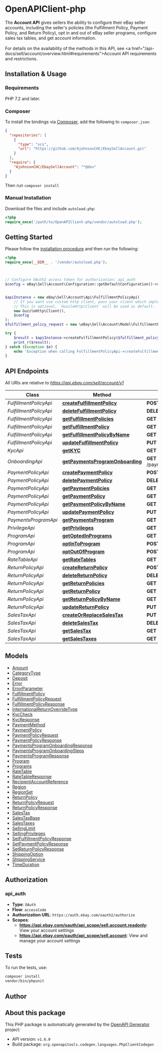# OpenAPIClient-php

The <b>Account API</b> gives sellers the ability to configure their eBay seller accounts, including the seller's policies (the Fulfillment Policy, Payment Policy, and Return Policy), opt in and out of eBay seller programs, configure sales tax tables, and get account information.  <br><br>For details on the availability of the methods in this API, see <a href=\"/api-docs/sell/account/overview.html#requirements\">Account API requirements and restrictions</a>.


## Installation & Usage

### Requirements

PHP 7.2 and later.

### Composer

To install the bindings via [Composer](https://getcomposer.org/), add the following to `composer.json`:

```json
{
  "repositories": [
    {
      "type": "vcs",
      "url": "https://github.com/AjohnsonCHC/EbaySellAccount.git"
    }
  ],
  "require": {
    "AjohnsonCHC/EbaySellAccount": "*@dev"
  }
}
```

Then run `composer install`

### Manual Installation

Download the files and include `autoload.php`:

```php
<?php
require_once('/path/to/OpenAPIClient-php/vendor/autoload.php');
```

## Getting Started

Please follow the [installation procedure](#installation--usage) and then run the following:

```php
<?php
require_once(__DIR__ . '/vendor/autoload.php');



// Configure OAuth2 access token for authorization: api_auth
$config = eBay\Sell\Account\Configuration::getDefaultConfiguration()->setAccessToken('YOUR_ACCESS_TOKEN');


$apiInstance = new eBay\Sell\Account\Api\FulfillmentPolicyApi(
    // If you want use custom http client, pass your client which implements `GuzzleHttp\ClientInterface`.
    // This is optional, `GuzzleHttp\Client` will be used as default.
    new GuzzleHttp\Client(),
    $config
);
$fulfillment_policy_request = new \eBay\Sell\Account\Model\FulfillmentPolicyRequest(); // \eBay\Sell\Account\Model\FulfillmentPolicyRequest | Request to create a seller account fulfillment policy.

try {
    $result = $apiInstance->createFulfillmentPolicy($fulfillment_policy_request);
    print_r($result);
} catch (Exception $e) {
    echo 'Exception when calling FulfillmentPolicyApi->createFulfillmentPolicy: ', $e->getMessage(), PHP_EOL;
}

```

## API Endpoints

All URIs are relative to *https://api.ebay.com/sell/account/v1*

Class | Method | HTTP request | Description
------------ | ------------- | ------------- | -------------
*FulfillmentPolicyApi* | [**createFulfillmentPolicy**](docs/Api/FulfillmentPolicyApi.md#createfulfillmentpolicy) | **POST** /fulfillment_policy | 
*FulfillmentPolicyApi* | [**deleteFulfillmentPolicy**](docs/Api/FulfillmentPolicyApi.md#deletefulfillmentpolicy) | **DELETE** /fulfillment_policy/{fulfillmentPolicyId} | 
*FulfillmentPolicyApi* | [**getFulfillmentPolicies**](docs/Api/FulfillmentPolicyApi.md#getfulfillmentpolicies) | **GET** /fulfillment_policy | 
*FulfillmentPolicyApi* | [**getFulfillmentPolicy**](docs/Api/FulfillmentPolicyApi.md#getfulfillmentpolicy) | **GET** /fulfillment_policy/{fulfillmentPolicyId} | 
*FulfillmentPolicyApi* | [**getFulfillmentPolicyByName**](docs/Api/FulfillmentPolicyApi.md#getfulfillmentpolicybyname) | **GET** /fulfillment_policy/get_by_policy_name | 
*FulfillmentPolicyApi* | [**updateFulfillmentPolicy**](docs/Api/FulfillmentPolicyApi.md#updatefulfillmentpolicy) | **PUT** /fulfillment_policy/{fulfillmentPolicyId} | 
*KycApi* | [**getKYC**](docs/Api/KycApi.md#getkyc) | **GET** /kyc | 
*OnboardingApi* | [**getPaymentsProgramOnboarding**](docs/Api/OnboardingApi.md#getpaymentsprogramonboarding) | **GET** /payments_program/{marketplace_id}/{payments_program_type}/onboarding | 
*PaymentPolicyApi* | [**createPaymentPolicy**](docs/Api/PaymentPolicyApi.md#createpaymentpolicy) | **POST** /payment_policy | 
*PaymentPolicyApi* | [**deletePaymentPolicy**](docs/Api/PaymentPolicyApi.md#deletepaymentpolicy) | **DELETE** /payment_policy/{payment_policy_id} | 
*PaymentPolicyApi* | [**getPaymentPolicies**](docs/Api/PaymentPolicyApi.md#getpaymentpolicies) | **GET** /payment_policy | 
*PaymentPolicyApi* | [**getPaymentPolicy**](docs/Api/PaymentPolicyApi.md#getpaymentpolicy) | **GET** /payment_policy/{payment_policy_id} | 
*PaymentPolicyApi* | [**getPaymentPolicyByName**](docs/Api/PaymentPolicyApi.md#getpaymentpolicybyname) | **GET** /payment_policy/get_by_policy_name | 
*PaymentPolicyApi* | [**updatePaymentPolicy**](docs/Api/PaymentPolicyApi.md#updatepaymentpolicy) | **PUT** /payment_policy/{payment_policy_id} | 
*PaymentsProgramApi* | [**getPaymentsProgram**](docs/Api/PaymentsProgramApi.md#getpaymentsprogram) | **GET** /payments_program/{marketplace_id}/{payments_program_type} | 
*PrivilegeApi* | [**getPrivileges**](docs/Api/PrivilegeApi.md#getprivileges) | **GET** /privilege | 
*ProgramApi* | [**getOptedInPrograms**](docs/Api/ProgramApi.md#getoptedinprograms) | **GET** /program/get_opted_in_programs | 
*ProgramApi* | [**optInToProgram**](docs/Api/ProgramApi.md#optintoprogram) | **POST** /program/opt_in | 
*ProgramApi* | [**optOutOfProgram**](docs/Api/ProgramApi.md#optoutofprogram) | **POST** /program/opt_out | 
*RateTableApi* | [**getRateTables**](docs/Api/RateTableApi.md#getratetables) | **GET** /rate_table | 
*ReturnPolicyApi* | [**createReturnPolicy**](docs/Api/ReturnPolicyApi.md#createreturnpolicy) | **POST** /return_policy | 
*ReturnPolicyApi* | [**deleteReturnPolicy**](docs/Api/ReturnPolicyApi.md#deletereturnpolicy) | **DELETE** /return_policy/{return_policy_id} | 
*ReturnPolicyApi* | [**getReturnPolicies**](docs/Api/ReturnPolicyApi.md#getreturnpolicies) | **GET** /return_policy | 
*ReturnPolicyApi* | [**getReturnPolicy**](docs/Api/ReturnPolicyApi.md#getreturnpolicy) | **GET** /return_policy/{return_policy_id} | 
*ReturnPolicyApi* | [**getReturnPolicyByName**](docs/Api/ReturnPolicyApi.md#getreturnpolicybyname) | **GET** /return_policy/get_by_policy_name | 
*ReturnPolicyApi* | [**updateReturnPolicy**](docs/Api/ReturnPolicyApi.md#updatereturnpolicy) | **PUT** /return_policy/{return_policy_id} | 
*SalesTaxApi* | [**createOrReplaceSalesTax**](docs/Api/SalesTaxApi.md#createorreplacesalestax) | **PUT** /sales_tax/{countryCode}/{jurisdictionId} | 
*SalesTaxApi* | [**deleteSalesTax**](docs/Api/SalesTaxApi.md#deletesalestax) | **DELETE** /sales_tax/{countryCode}/{jurisdictionId} | 
*SalesTaxApi* | [**getSalesTax**](docs/Api/SalesTaxApi.md#getsalestax) | **GET** /sales_tax/{countryCode}/{jurisdictionId} | 
*SalesTaxApi* | [**getSalesTaxes**](docs/Api/SalesTaxApi.md#getsalestaxes) | **GET** /sales_tax | 

## Models

- [Amount](docs/Model/Amount.md)
- [CategoryType](docs/Model/CategoryType.md)
- [Deposit](docs/Model/Deposit.md)
- [Error](docs/Model/Error.md)
- [ErrorParameter](docs/Model/ErrorParameter.md)
- [FulfillmentPolicy](docs/Model/FulfillmentPolicy.md)
- [FulfillmentPolicyRequest](docs/Model/FulfillmentPolicyRequest.md)
- [FulfillmentPolicyResponse](docs/Model/FulfillmentPolicyResponse.md)
- [InternationalReturnOverrideType](docs/Model/InternationalReturnOverrideType.md)
- [KycCheck](docs/Model/KycCheck.md)
- [KycResponse](docs/Model/KycResponse.md)
- [PaymentMethod](docs/Model/PaymentMethod.md)
- [PaymentPolicy](docs/Model/PaymentPolicy.md)
- [PaymentPolicyRequest](docs/Model/PaymentPolicyRequest.md)
- [PaymentPolicyResponse](docs/Model/PaymentPolicyResponse.md)
- [PaymentsProgramOnboardingResponse](docs/Model/PaymentsProgramOnboardingResponse.md)
- [PaymentsProgramOnboardingSteps](docs/Model/PaymentsProgramOnboardingSteps.md)
- [PaymentsProgramResponse](docs/Model/PaymentsProgramResponse.md)
- [Program](docs/Model/Program.md)
- [Programs](docs/Model/Programs.md)
- [RateTable](docs/Model/RateTable.md)
- [RateTableResponse](docs/Model/RateTableResponse.md)
- [RecipientAccountReference](docs/Model/RecipientAccountReference.md)
- [Region](docs/Model/Region.md)
- [RegionSet](docs/Model/RegionSet.md)
- [ReturnPolicy](docs/Model/ReturnPolicy.md)
- [ReturnPolicyRequest](docs/Model/ReturnPolicyRequest.md)
- [ReturnPolicyResponse](docs/Model/ReturnPolicyResponse.md)
- [SalesTax](docs/Model/SalesTax.md)
- [SalesTaxBase](docs/Model/SalesTaxBase.md)
- [SalesTaxes](docs/Model/SalesTaxes.md)
- [SellingLimit](docs/Model/SellingLimit.md)
- [SellingPrivileges](docs/Model/SellingPrivileges.md)
- [SetFulfillmentPolicyResponse](docs/Model/SetFulfillmentPolicyResponse.md)
- [SetPaymentPolicyResponse](docs/Model/SetPaymentPolicyResponse.md)
- [SetReturnPolicyResponse](docs/Model/SetReturnPolicyResponse.md)
- [ShippingOption](docs/Model/ShippingOption.md)
- [ShippingService](docs/Model/ShippingService.md)
- [TimeDuration](docs/Model/TimeDuration.md)

## Authorization

### api_auth

- **Type**: `OAuth`
- **Flow**: `accessCode`
- **Authorization URL**: `https://auth.ebay.com/oauth2/authorize`
- **Scopes**: 
    - **https://api.ebay.com/oauth/api_scope/sell.account.readonly**: View your account settings
    - **https://api.ebay.com/oauth/api_scope/sell.account**: View and manage your account settings

## Tests

To run the tests, use:

```bash
composer install
vendor/bin/phpunit
```

## Author



## About this package

This PHP package is automatically generated by the [OpenAPI Generator](https://openapi-generator.tech) project:

- API version: `v1.6.0`
- Build package: `org.openapitools.codegen.languages.PhpClientCodegen`
